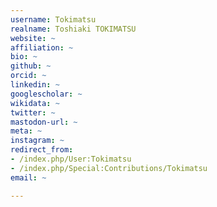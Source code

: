 ```yaml
---
username: Tokimatsu
realname: Toshiaki TOKIMATSU
website: ~
affiliation: ~
bio: ~
github: ~
orcid: ~
linkedin: ~
googlescholar: ~
wikidata: ~
twitter: ~
mastodon-url: ~
meta: ~
instagram: ~
redirect_from:
- /index.php/User:Tokimatsu
- /index.php/Special:Contributions/Tokimatsu
email: ~

---
```

